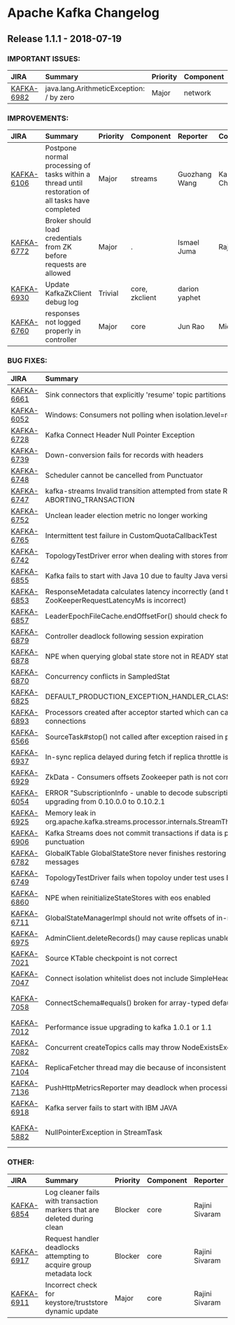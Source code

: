 
<!---
# Licensed to the Apache Software Foundation (ASF) under one
# or more contributor license agreements.  See the NOTICE file
# distributed with this work for additional information
# regarding copyright ownership.  The ASF licenses this file
# to you under the Apache License, Version 2.0 (the
# "License"); you may not use this file except in compliance
# with the License.  You may obtain a copy of the License at
#
#     http://www.apache.org/licenses/LICENSE-2.0
#
# Unless required by applicable law or agreed to in writing, software
# distributed under the License is distributed on an "AS IS" BASIS,
# WITHOUT WARRANTIES OR CONDITIONS OF ANY KIND, either express or implied.
# See the License for the specific language governing permissions and
# limitations under the License.
-->
# Apache Kafka Changelog

## Release 1.1.1 - 2018-07-19



### IMPORTANT ISSUES:

| JIRA | Summary | Priority | Component | Reporter | Contributor |
|:---- |:---- | :--- |:---- |:---- |:---- |
| [KAFKA-6982](https://issues.apache.org/jira/browse/KAFKA-6982) | java.lang.ArithmeticException: / by zero |  Major | network | wade wu |  |


### IMPROVEMENTS:

| JIRA | Summary | Priority | Component | Reporter | Contributor |
|:---- |:---- | :--- |:---- |:---- |:---- |
| [KAFKA-6106](https://issues.apache.org/jira/browse/KAFKA-6106) | Postpone normal processing of tasks within a thread until restoration of all tasks have completed |  Major | streams | Guozhang Wang | Kamal Chandraprakash |
| [KAFKA-6772](https://issues.apache.org/jira/browse/KAFKA-6772) | Broker should load credentials from ZK before requests are allowed |  Major | . | Ismael Juma | Rajini Sivaram |
| [KAFKA-6930](https://issues.apache.org/jira/browse/KAFKA-6930) | Update KafkaZkClient debug log |  Trivial | core, zkclient | darion yaphet |  |
| [KAFKA-6760](https://issues.apache.org/jira/browse/KAFKA-6760) | responses not logged properly in controller |  Major | core | Jun Rao | Mickael Maison |


### BUG FIXES:

| JIRA | Summary | Priority | Component | Reporter | Contributor |
|:---- |:---- | :--- |:---- |:---- |:---- |
| [KAFKA-6661](https://issues.apache.org/jira/browse/KAFKA-6661) | Sink connectors that explicitly 'resume' topic partitions can resume a paused task |  Critical | KafkaConnect | Randall Hauch | Randall Hauch |
| [KAFKA-6052](https://issues.apache.org/jira/browse/KAFKA-6052) | Windows: Consumers not polling when isolation.level=read\_committed |  Major | consumer, producer | Ansel Zandegran | Vahid Hashemian |
| [KAFKA-6728](https://issues.apache.org/jira/browse/KAFKA-6728) | Kafka Connect Header Null Pointer Exception |  Critical | KafkaConnect | Philippe Hong | Randall Hauch |
| [KAFKA-6739](https://issues.apache.org/jira/browse/KAFKA-6739) | Down-conversion fails for records with headers |  Critical | core | Koelli Mungee | Dhruvil Shah |
| [KAFKA-6748](https://issues.apache.org/jira/browse/KAFKA-6748) | Scheduler cannot be cancelled from Punctuator |  Major | streams | Frederic Arno | Frederic Arno |
| [KAFKA-6747](https://issues.apache.org/jira/browse/KAFKA-6747) | kafka-streams Invalid transition attempted from state READY to state ABORTING\_TRANSACTION |  Major | streams | Frederic Arno | Zhihong Yu |
| [KAFKA-6752](https://issues.apache.org/jira/browse/KAFKA-6752) | Unclean leader election metric no longer working |  Major | controller | Jason Gustafson | Manikumar |
| [KAFKA-6765](https://issues.apache.org/jira/browse/KAFKA-6765) | Intermittent test failure in CustomQuotaCallbackTest |  Major | core | Rajini Sivaram | Rajini Sivaram |
| [KAFKA-6742](https://issues.apache.org/jira/browse/KAFKA-6742) | TopologyTestDriver error when dealing with stores from GlobalKTable |  Minor | streams | Valentino Proietti | Valentino Proietti |
| [KAFKA-6855](https://issues.apache.org/jira/browse/KAFKA-6855) | Kafka fails to start with Java 10 due to faulty Java version detection |  Major | core | Anders Tornblad | Ismael Juma |
| [KAFKA-6853](https://issues.apache.org/jira/browse/KAFKA-6853) | ResponseMetadata calculates latency incorrectly (and therefore ZooKeeperRequestLatencyMs is incorrect) |  Minor | core | Fuud |  |
| [KAFKA-6857](https://issues.apache.org/jira/browse/KAFKA-6857) | LeaderEpochFileCache.endOffsetFor() should check for UNDEFINED\_EPOCH explicitly |  Major | core | Jun Rao | Anna Povzner |
| [KAFKA-6879](https://issues.apache.org/jira/browse/KAFKA-6879) | Controller deadlock following session expiration |  Critical | controller | Jason Gustafson | Jason Gustafson |
| [KAFKA-6878](https://issues.apache.org/jira/browse/KAFKA-6878) | NPE when querying global state store not in READY state |  Major | streams | Salazar |  |
| [KAFKA-6870](https://issues.apache.org/jira/browse/KAFKA-6870) | Concurrency conflicts in SampledStat |  Major | . | Chia-Ping Tsai | Chia-Ping Tsai |
| [KAFKA-6825](https://issues.apache.org/jira/browse/KAFKA-6825) | DEFAULT\_PRODUCTION\_EXCEPTION\_HANDLER\_CLASS\_CONFIG is private |  Minor | streams | Anna O | Guozhang Wang |
| [KAFKA-6893](https://issues.apache.org/jira/browse/KAFKA-6893) | Processors created after acceptor started which can cause in a brief refusal to accept connections |  Minor | . | Ryan P | Rajini Sivaram |
| [KAFKA-6566](https://issues.apache.org/jira/browse/KAFKA-6566) | SourceTask#stop() not called after exception raised in poll() |  Blocker | KafkaConnect | Gunnar Morling | Robert Yokota |
| [KAFKA-6937](https://issues.apache.org/jira/browse/KAFKA-6937) | In-sync replica delayed during fetch if replica throttle is exceeded |  Major | core | Jun Rao | Jun Rao |
| [KAFKA-6929](https://issues.apache.org/jira/browse/KAFKA-6929) | ZkData - Consumers offsets Zookeeper path is not correct |  Major | core | maytal |  |
| [KAFKA-6054](https://issues.apache.org/jira/browse/KAFKA-6054) | ERROR "SubscriptionInfo - unable to decode subscription data: version=2" when upgrading from 0.10.0.0 to 0.10.2.1 |  Major | streams | James Cheng | Matthias J. Sax |
| [KAFKA-6925](https://issues.apache.org/jira/browse/KAFKA-6925) | Memory leak in org.apache.kafka.streams.processor.internals.StreamThread$StreamsMetricsThreadImpl |  Major | streams | Marcin Kuthan | John Roesler |
| [KAFKA-6906](https://issues.apache.org/jira/browse/KAFKA-6906) | Kafka Streams does not commit transactions if data is produced via wall-clock punctuation |  Major | streams | Matthias J. Sax | Jagadesh Adireddi |
| [KAFKA-6782](https://issues.apache.org/jira/browse/KAFKA-6782) | GlobalKTable GlobalStateStore never finishes restoring when consuming aborted messages |  Major | streams | Lingxiao WANG | Lingxiao WANG |
| [KAFKA-6749](https://issues.apache.org/jira/browse/KAFKA-6749) | TopologyTestDriver fails when topoloy under test uses EXACTLY\_ONCE |  Minor | streams | Frederic Arno | Jagadesh Adireddi |
| [KAFKA-6860](https://issues.apache.org/jira/browse/KAFKA-6860) | NPE when reinitializeStateStores with eos enabled |  Major | streams | ko byoung kwon | Matthias J. Sax |
| [KAFKA-6711](https://issues.apache.org/jira/browse/KAFKA-6711) | GlobalStateManagerImpl should not write offsets of in-memory stores in checkpoint file |  Major | streams | Cemalettin Koç | Cemalettin Koç |
| [KAFKA-6975](https://issues.apache.org/jira/browse/KAFKA-6975) | AdminClient.deleteRecords() may cause replicas unable to fetch from beginning |  Blocker | . | Anna Povzner | Anna Povzner |
| [KAFKA-7021](https://issues.apache.org/jira/browse/KAFKA-7021) | Source KTable checkpoint is not correct |  Major | streams | Matthias J. Sax | Guozhang Wang |
| [KAFKA-7047](https://issues.apache.org/jira/browse/KAFKA-7047) | Connect isolation whitelist does not include SimpleHeaderConverter |  Critical | KafkaConnect | Randall Hauch | Randall Hauch |
| [KAFKA-7058](https://issues.apache.org/jira/browse/KAFKA-7058) | ConnectSchema#equals() broken for array-typed default values |  Major | KafkaConnect | Gunnar Morling | Ewen Cheslack-Postava |
| [KAFKA-7012](https://issues.apache.org/jira/browse/KAFKA-7012) | Performance issue upgrading to kafka 1.0.1 or 1.1 |  Critical | . | rajadayalan perumalsamy | Rajini Sivaram |
| [KAFKA-7082](https://issues.apache.org/jira/browse/KAFKA-7082) | Concurrent createTopics calls may throw NodeExistsException |  Critical | . | Ismael Juma | Ismael Juma |
| [KAFKA-7104](https://issues.apache.org/jira/browse/KAFKA-7104) | ReplicaFetcher thread may die because of inconsistent log start offset in fetch response |  Major | . | Anna Povzner | Anna Povzner |
| [KAFKA-7136](https://issues.apache.org/jira/browse/KAFKA-7136) | PushHttpMetricsReporter may deadlock when processing metrics changes |  Blocker | metrics | Rajini Sivaram | Rajini Sivaram |
| [KAFKA-6918](https://issues.apache.org/jira/browse/KAFKA-6918) | Kafka server fails to start with IBM JAVA |  Critical | . | Nayana Thorat |  |
| [KAFKA-5882](https://issues.apache.org/jira/browse/KAFKA-5882) | NullPointerException in StreamTask |  Major | streams | Seweryn Habdank-Wojewodzki |  |


### OTHER:

| JIRA | Summary | Priority | Component | Reporter | Contributor |
|:---- |:---- | :--- |:---- |:---- |:---- |
| [KAFKA-6854](https://issues.apache.org/jira/browse/KAFKA-6854) | Log cleaner fails with transaction markers that are deleted during clean |  Blocker | core | Rajini Sivaram | Rajini Sivaram |
| [KAFKA-6917](https://issues.apache.org/jira/browse/KAFKA-6917) | Request handler deadlocks attempting to acquire group metadata lock |  Blocker | core | Rajini Sivaram | Rajini Sivaram |
| [KAFKA-6911](https://issues.apache.org/jira/browse/KAFKA-6911) | Incorrect check for keystore/truststore dynamic update |  Major | core | Rajini Sivaram | Rajini Sivaram |


